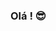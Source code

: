 ### Olá ! 😎

<!--

<div align="center">
  <a href="https://github.com/rodrigofadel">
  <img height="180em" src="https://github-readme-stats.vercel.app/api?username=rodrigofadel&show_icons=true&theme=tokyonight&include_all_commits=true&count_private=true"/>
  <img height="180em" src="https://github-readme-stats.vercel.app/api/top-langs/?username=rodrigofadel&layout=compact&langs_count=7&theme=tokyonight"/>
</div>

-->
